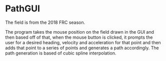 # PathGUI

The field is from the 2018 FRC season.

The program takes the mouse position on the field drawn in the GUI and then based off of that, when the mouse button is clicked, it prompts the user for a desired heading, velocity and acceleration for that point and then adds that point to a series of points and generates a path accordingly. The path generation is based of cubic spline interpolation.
